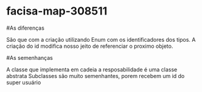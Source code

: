 # facisa-map-308511


#As diferenças 

São que com a criação utilizando Enum com os identificadores dos tipos.
A criação do id modifica nosso jeito de referenciar o proximo objeto.


#As semenhanças 

A classe que implementa em cadeia a resposabilidade é uma classe abstrata
Subclasses são muito semenhantes, porem recebem um id do super usuário
